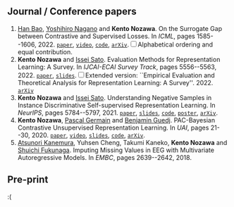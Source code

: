 ## Journal / Conference papers

1. [Han Bao](https://hermite.jp/), [Yoshihiro Nagano](http://ganow.me/) and __Kento Nozawa__. On the Surrogate Gap between Contrastive and Supervised Losses. In _ICML_, pages 1585--1606, 2022. [`paper`](https://proceedings.mlr.press/v162/bao22e.html), [`video`](https://slideslive.com/38983196/on-the-surrogate-gap-between-contrastive-and-supervised-losses), [`code`](https://github.com/nzw0301/gap-contrastive-and-supervised-losses), [`arXiv`](https://arxiv.org/abs/2110.02501).<label for="sn-1" class="sidenote-toggle sidenote-number"></label><input type="checkbox" id="sn-1" class="sidenote-toggle" /><span class="sidenote">Alphabetical ordering and equal contribution.</span>
1. __Kento Nozawa__ and [Issei Sato](https://www.ml.is.s.u-tokyo.ac.jp/issei-sato-en). Evaluation Methods for Representation Learning: A Survey. In _IJCAI-ECAI Survey Track_, pages 5556--5563, 2022. [`paper`](https://www.ijcai.org/proceedings/2022/0776.pdf), [`slides`](https://speakerdeck.com/nzw0301/evaluation-methods-for-representation-learning-a-survey).<label for="sn-1" class="sidenote-toggle sidenote-number"></label><input type="checkbox" id="sn-1" class="sidenote-toggle" /><span class="sidenote">Extended version: ``Empirical Evaluation and Theoretical Analysis for Representation Learning: A Survey''. 2022. [`arXiv`](https://arxiv.org/abs/2204.08226)</span>
1. __Kento Nozawa__ and [Issei Sato](https://www.ml.is.s.u-tokyo.ac.jp/issei-sato-en). Understanding Negative Samples in Instance Discriminative Self-supervised Representation Learning. In _NeurIPS_, pages 5784--5797, 2021. [`paper`](https://openreview.net/forum?id=pZ5X_svdPQ), [`slides`](https://speakerdeck.com/nzw0301/understanding-negative-samples-in-instance-discriminative-self-supervised-representation-learning), [`code`](https://github.com/nzw0301/Understanding-Negative-Samples), [`poster`](https://drive.google.com/file/d/1uGDY2YrneNF2bFgjh1yMlDeUpVk1GQRL/view?usp=sharing), [`arXiv`](https://arxiv.org/abs/2102.06866).
1. __Kento Nozawa__, [Pascal Germain](http://www.pascalgermain.info/) and [Benjamin Guedj](https://bguedj.github.io/). PAC-Bayesian Contrastive Unsupervised Representation Learning. In _UAI_, pages 21--30, 2020. [`paper`](https://proceedings.mlr.press/v124/nozawa20a.html), [`video`](https://youtu.be/s-PrWBoakw0), [`slides`](assets/pdf/uai2020.pdf), [`code`](http://github.com/nzw0301/pb-contrastive), [`arXiv`](https://arxiv.org/abs/1910.04464).
1. [Atsunori Kanemura](https://sites.google.com/site/atsukan82/), Yuhsen Cheng, Takumi Kaneko, __Kento Nozawa__ and [Shuichi Fukunaga](https://sites.google.com/site/shuichifukunaga/home_e). Imputing Missing Values in EEG with Multivariate Autoregressive Models. In _EMBC_, pages 2639--2642, 2018.

## Pre-print

:(
